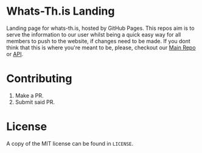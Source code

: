 # Whats-Th.is Landing
Landing page for whats-th.is, hosted by GitHub Pages. This repos aim is to serve the information to our user whilst being a quick easy way for all members to push to the website, if changes need to be made. If you dont think that this is where you're meant to be, please, checkout our [Main Repo](https://github.com/deansheather/owo.whats-th.is/) or [API](https://github.com/whats-this/api).

# Contributing

1. Make a PR.
2. Submit said PR.

# License
A copy of the MIT license can be found in `LICENSE`.
